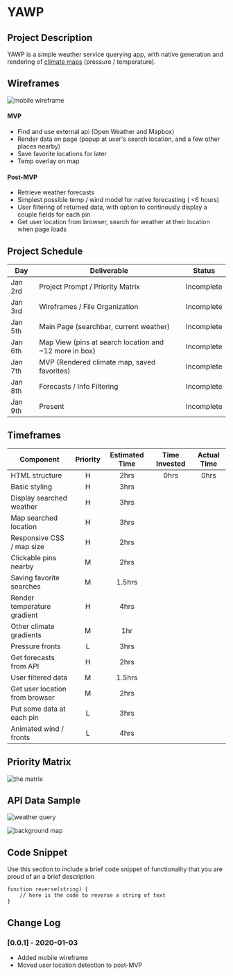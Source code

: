 # YAWP


## Project Description

YAWP is a simple weather service querying app, with native generation and rendering of [climate maps](https://openweathermap.org/weathermap?basemap=map&cities=false&layer=temperature&lat=30&lon=-20&zoom=3) (pressure / temperature). 


## Wireframes

![mobile wireframe](https://git.generalassemb.ly/ehighberg/YAWP/blob/master/docs/mobile_wireframe.png "mobile wireframe")


#### MVP 

- Find and use external api (Open Weather and Mapbox)
- Render data on page (popup at user's search location, and a few other places nearby)
- Save favorite locations for later
- Temp overlay on map

#### Post-MVP 

- Retrieve weather forecasts
- Simplest possible temp / wind model for native forecasting ( <6 hours)
- User filtering of returned data, with option to continously display a couple fields for each pin
- Get user location from browser, search for weather at their location when page loads


## Project Schedule

|  Day | Deliverable | Status
|---|---| ---|
|Jan 2rd| Project Prompt / Priority Matrix | Incomplete
|Jan 3rd| Wireframes / File Organization | Incomplete
|Jan 5th| Main Page (searchbar, current weather) | Incomplete
|Jan 6th| Map View (pins at search location and ~12 more in box) | Incomplete
|Jan 7th| MVP (Rendered climate map, saved favorites) | Incomplete
|Jan 8th| Forecasts / Info Filtering | Incomplete
|Jan 9th| Present | Incomplete


## Timeframes
| Component | Priority | Estimated Time | Time Invested | Actual Time |
| --- | :---: |  :---: | :---: | :---: |
| HTML structure | H | 2hrs | 0hrs | 0hrs |
| Basic styling | H | 3hrs | | |
| Display searched weather | H | 3hrs | | |
| Map searched location | H | 3hrs | | |
| Responsive CSS / map size | H | 2hrs | | |
| Clickable pins nearby | M | 2hrs | | |
| Saving favorite searches | M | 1.5hrs | | |
| Render temperature gradient | H | 4hrs | | |
| Other climate gradients | M | 1hr | | |
| Pressure fronts | L | 3hrs | | |
| Get forecasts from API | H | 2hrs | | |
| User filtered data | M | 1.5hrs | | |
| Get user location from browser | M | 2hrs | | |
| Put some data at each pin | L | 3hrs | | |
| Animated wind / fronts | L | 4hrs | |


## Priority Matrix

![the matrix](https://git.generalassemb.ly/ehighberg/YAWP/blob/master/docs/priority_matrix.png "priorities")


## API Data Sample


![weather query](https://git.generalassemb.ly/ehighberg/YAWP/blob/master/docs/weather_query.png "weather query")


![background map](https://git.generalassemb.ly/ehighberg/YAWP/blob/master/docs/base_map.png "background map")



## Code Snippet

Use this section to include a brief code snippet of functionality that you are proud of an a brief description  

```
function reverse(string) {
	// here is the code to reverse a string of text
}
```

## Change Log

### [0.0.1] - 2020-01-03
- Added mobile wireframe
- Moved user location detection to post-MVP

